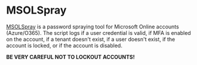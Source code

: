 # MSOLSpray

[MSOLSpray](https://github.com/dafthack/MSOLSpray) is a password spraying tool for Microsoft Online accounts (Azure/O365). The script logs if a user credential is valid, if MFA is enabled on the account, if a tenant doesn't exist, if a user doesn't exist, if the account is locked, or if the account is disabled.

**BE VERY CAREFUL NOT TO LOCKOUT ACCOUNTS!**
